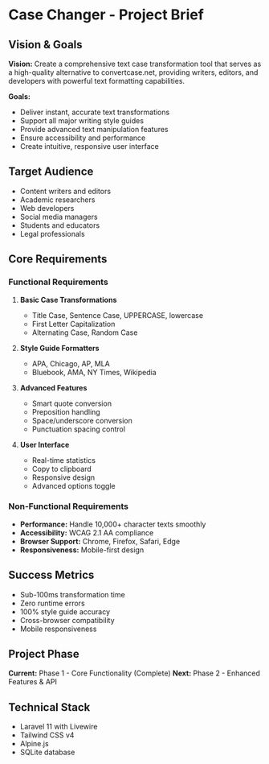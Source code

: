 # Case Changer - Project Brief

## Vision & Goals
**Vision:** Create a comprehensive text case transformation tool that serves as a high-quality alternative to convertcase.net, providing writers, editors, and developers with powerful text formatting capabilities.

**Goals:**
- Deliver instant, accurate text transformations
- Support all major writing style guides
- Provide advanced text manipulation features
- Ensure accessibility and performance
- Create intuitive, responsive user interface

## Target Audience
- Content writers and editors
- Academic researchers
- Web developers
- Social media managers
- Students and educators
- Legal professionals

## Core Requirements

### Functional Requirements
1. **Basic Case Transformations**
   - Title Case, Sentence Case, UPPERCASE, lowercase
   - First Letter Capitalization
   - Alternating Case, Random Case

2. **Style Guide Formatters**
   - APA, Chicago, AP, MLA
   - Bluebook, AMA, NY Times, Wikipedia

3. **Advanced Features**
   - Smart quote conversion
   - Preposition handling
   - Space/underscore conversion
   - Punctuation spacing control

4. **User Interface**
   - Real-time statistics
   - Copy to clipboard
   - Responsive design
   - Advanced options toggle

### Non-Functional Requirements
- **Performance:** Handle 10,000+ character texts smoothly
- **Accessibility:** WCAG 2.1 AA compliance
- **Browser Support:** Chrome, Firefox, Safari, Edge
- **Responsiveness:** Mobile-first design

## Success Metrics
- Sub-100ms transformation time
- Zero runtime errors
- 100% style guide accuracy
- Cross-browser compatibility
- Mobile responsiveness

## Project Phase
**Current:** Phase 1 - Core Functionality (Complete)
**Next:** Phase 2 - Enhanced Features & API

## Technical Stack
- Laravel 11 with Livewire
- Tailwind CSS v4
- Alpine.js
- SQLite database